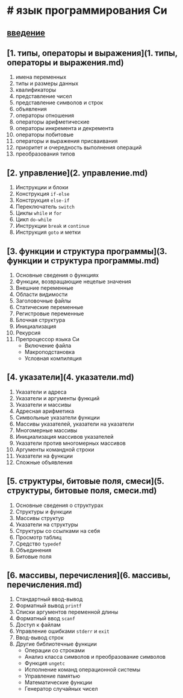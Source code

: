 # # язык программирования Си 


## [введение](введение.md)

## [1. типы, операторы и выражения](1. типы, операторы и выражения.md)
1. имена переменных
1. типы и размеры данных
1. квалификаторы
1. представление чисел
1. представление символов и строк
1. объявления
1. операторы отношения
1. операторы арифметические
1. операторы инкремента и декремента
1. операторы побитовые
1. операторы и выражения присваивания
1. приоритет и очередность выполнения операций
1. преобразования типов


## [2. управление](2. управление.md)
1. Инструкции и блоки
2. Конструкция `if-else`
3. Конструкция `else-if`
4. Переключатель `switch`
5. Циклы `while` и `for`
6. Цикл `do-while`
7. Инструкции `break` и `continue`
8. Инструкция `goto` и метки


## [3. функции и структура программы](3. функции и структура программы.md)
1. Основные сведения о функциях
2. Функции, возвращающие нецелые значения
3. Внешние переменные
4. Области видимости
5. Заголовочные файлы
6. Статические переменные
7. Регистровые переменные
8. Блочная структура
9. Инициализация
10. Рекурсия
11. Препроцессор языка Си
    * Включение файла
    * Макроподстановка
    * Условная компиляция

## [4. указатели](4. указатели.md)
1. Указатели и адреса
2. Указатели и аргументы функций
3. Указатели и массивы
4. Адресная арифметика
5. Символьные указатели функции
6. Массивы указателей, указатели на указатели
7. Многомерные массивы
8. Инициализация массивов указателей
9. Указатели против многомерных массивов
10. Аргументы командной строки
11. Указатели на функции
12. Сложные объявления


## [5. структуры, битовые поля, смеси](5. структуры, битовые поля, смеси.md)
1. Основные сведения о структурах
2. Структуры и функции
3. Массивы структур
4. Указатели на структуры
5. Структуры со ссылками на себя
6. Просмотр таблиц
7. Средство `typedef`
8. Объединения
9. Битовые поля


## [6. массивы, перечисления](6. массивы, перечисления.md)
1. Стандартный ввод-вывод
2. Форматный вывод `printf`
3. Списки аргументов переменной длины
4. Форматный ввод `scanf`
5. Доступ к файлам
6. Управление ошибками `stderr` и `exit`
7. Ввод-вывод строк
8. Другие библиотечные функции
    * Операции со строками
    * Анализ класса символов и преобразование символов
    * Функция `ungetc`
    * Исполнение команд операционной системы
    * Управление памятью
    * Математические функции
    * Генератор случайных чисел